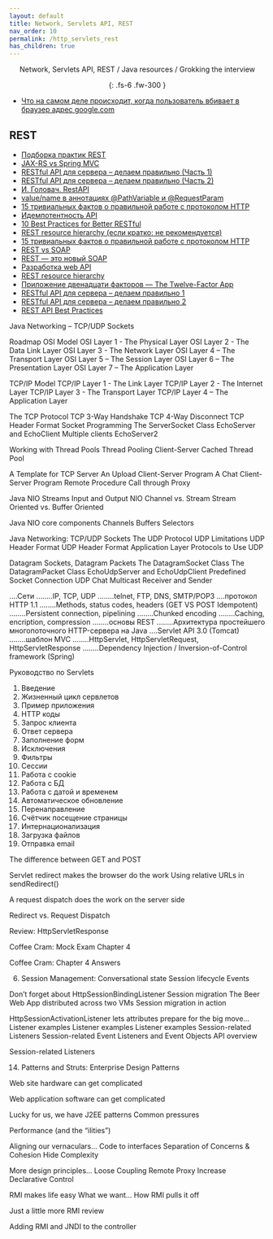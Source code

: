 ```yaml
---
layout: default
title: Network, Servlets API, REST
nav_order: 10
permalink: /http_servlets_rest
has_children: true
---
```

<div align="center" markdown="1">
Network, Servlets API, REST / Java resources / Grokking the interview

{: .fs-6 .fw-300 }
</div>

- [Что на самом деле происходит, когда пользователь вбивает в браузер адрес google.com](https://habr.com/ru/company/htmlacademy/blog/254825/)

## REST
- [Подборка практик REST](https://gist.github.com/Londeren/838c8a223b92aa4017d3734d663a0ba3)
-  <a href="http://www.infoq.com/articles/springmvc_jsx-rs">JAX-RS vs Spring MVC</a>
- <a href="http://habrahabr.ru/post/144011/">RESTful API для сервера – делаем правильно (Часть 1)</a>
- <a href="http://habrahabr.ru/post/144259/">RESTful API для сервера – делаем правильно (Часть 2)</a>
- <a href="https://www.youtube.com/watch?v=Q84xT4Zd7vs&list=PLoij6udfBncivGZAwS2yQaFGWz4O7oH48">И. Головач. RestAPI</a>
- [value/name в аннотациях @PathVariable и @RequestParam](https://habr.com/ru/post/440214/)
- [15 тривиальных фактов о правильной работе с протоколом HTTP](https://habrahabr.ru/company/yandex/blog/265569/)
- [Идемпотентность API](https://habr.com/ru/company/yandex/blog/442762/)
- <a href="https://medium.com/@mwaysolutions/10-best-practices-for-better-restful-api-cbe81b06f291">10 Best Practices for Better RESTful
- [REST resource hierarchy (если кратко: не рекомендуется)](https://stackoverflow.com/questions/15259843/how-to-structure-rest-resource-hierarchy)
- [15 тривиальных фактов о правильной работе с протоколом HTTP](https://habrahabr.ru/company/yandex/blog/265569/)
- [REST vs SOAP](https://habr.com/ru/post/131343/)
- [REST — это новый SOAP](https://habr.com/ru/company/mailru/blog/345184/)
- [Разработка web API](https://habr.com/ru/post/181988/)
- [REST resource hierarchy](https://stackoverflow.com/questions/20951419/what-are-best-practices-for-rest-nested-resources)
- [Приложение двенадцати факторов — The Twelve-Factor App](https://habr.com/ru/post/258739/#dependencies)
- [RESTful API для сервера – делаем правильно 1](https://habr.com/ru/post/144011/)
- [RESTful API для сервера – делаем правильно 2](https://habr.com/ru/post/144259/)
- [REST API Best Practices](https://habr.com/ru/post/351890/)

Java Networking – TCP/UDP Sockets

Roadmap
OSI Model
OSI Layer 1 - The Physical Layer
OSI Layer 2 - The Data Link Layer
OSI Layer 3 - The Network Layer
OSI Layer 4 – The Transport Layer
OSI Layer 5 – The Session Layer
OSI Layer 6 – The Presentation Layer
OSI Layer 7 – The Application Layer

TCP/IP Model
TCP/IP Layer 1 - The Link Layer
TCP/IP Layer 2 - The Internet Layer
TCP/IP Layer 3 - The Transport Layer
TCP/IP Layer 4 – The Application Layer

The TCP Protocol
TCP 3-Way Handshake
TCP 4-Way Disconnect
TCP Header Format
Socket Programming
The ServerSocket Class
EchoServer and EchoClient
Multiple clients EchoServer2

Working with Thread Pools
Thread Pooling Client-Server
Cached Thread Pool

A Template for TCP Server
An Upload Client-Server Program
A Chat Client-Server Program
Remote Procedure Call through Proxy

Java NIO
Streams
Input and Output
NIO Channel vs. Stream
Stream Oriented vs. Buffer Oriented

Java NIO core components
Channels
Buffers
Selectors

Java Networking: TCP/UDP Sockets
The UDP Protocol
UDP Limitations
UDP Header Format
UDP Header Format
Application Layer Protocols to Use UDP

Datagram Sockets, Datagram Packets
The DatagramSocket Class
The DatagramPacket Class
EchoUdpServer and EchoUdpClient
Predefined Socket Connection
UDP Chat
Multicast Receiver and Sender

....Сети
........IP, TCP, UDP
........telnet, FTP, DNS, SMTP/POP3
....протокол HTTP 1.1
........Methods, status codes, headers (GET VS POST Idempotent)
........Persistent connection, pipelining
........Chunked encoding
........Caching, encription, compression
........основы REST
........Архитектура простейшего многопоточного HTTP-сервера на Java
....Servlet API 3.0 (Tomcat)
........шаблон MVC
........HttpServlet, HttpServletRequest, HttpServletResponse
........Dependency Injection / Inversion-of-Control framework (Spring)

Руководство по Servlets
1. Введение
2. Жизненный цикл сервлетов
3. Пример приложения
4. HTTP коды
5. Запрос клиента
6. Ответ сервера
7. Заполнение форм
8. Исключения
9. Фильтры
10. Сессии
11. Работа с cookie
12. Работа с БД
13. Работа с датой и временем
14. Автоматическое обновление
15. Перенаправление
16. Счётчик посещение страницы
17. Интернационализация
18. Загрузка файлов
19. Отправка email



The difference between GET and POST

Servlet redirect makes the browser do the work
Using relative URLs in sendRedirect()

A request dispatch does the work on the server side

Redirect vs. Request Dispatch

Review: HttpServletResponse

Coffee Cram: Mock Exam Chapter 4

Coffee Cram: Chapter 4 Answers

6. Session Management: Conversational state
Session lifecycle Events

Don’t forget about HttpSessionBindingListener
Session migration
The Beer Web App distributed across two VMs
Session migration in action

HttpSessionActivationListener lets attributes prepare for the big move...
Listener examples
Listener examples
Listener examples
Session-related Listeners
Session-related Event Listeners and Event Objects API overview

Session-related Listeners

14. Patterns and Struts: Enterprise Design Patterns

Web site hardware can get complicated

Web application software can get complicated

Lucky for us, we have J2EE patterns
Common pressures

Performance (and the “ilities”)

Aligning our vernaculars...
Code to interfaces
Separation of Concerns & Cohesion
Hide Complexity

More design principles...
Loose Coupling
Remote Proxy
Increase Declarative Control

RMI makes life easy
What we want...
How RMI pulls it off

Just a little more RMI review

Adding RMI and JNDI to the controller












